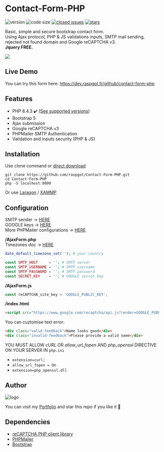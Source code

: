# Contact-Form-PHP

![version](https://img.shields.io/badge/version-1.3.3-blue.svg) ![code size](https://img.shields.io/github/languages/code-size/raspgot/Contact-Form-PHP) [![closed issues](https://img.shields.io/github/issues-closed-raw/raspgot/Contact-Form-PHP)](https://github.com/raspgot/Contact-Form-PHP/issues?q=is%3Aissue+is%3Aclosed)
[![stars](https://img.shields.io/github/stars/raspgot/Contact-Form-PHP?style=social)](https://github.com/raspgot/Contact-Form-PHP/stargazers)

Basic, simple and secure bootstrap contact form.  
Using Ajax protocol, PHP & JS validations inputs, SMTP mail sending, rejected not found domain and Google reCAPTCHA v3.  
**Jquery FREE.**

![](https://dev.raspgot.fr/github/contact-form-php/gif_github_1.2.0.gif)

## Live Demo

You can try this form here: https://dev.raspgot.fr/github/contact-form-php

## Features

-   PHP 8.4.3 ✔️ [(See supported versions)](https://www.php.net/supported-versions.php)
-   Bootstrap 5
-   Ajax submission
-   Google reCAPTCHA v3
-   PHPMailer SMTP Authentication
-   Validation and inputs security (PHP & JS)

## Installation

Use clone command or [direct download](https://github.com/raspgot/Contact-Form-PHP/archive/master.zip)

```shell
git clone https://github.com/raspgot/Contact-Form-PHP.git
cd Contact-Form-PHP
php -S localhost:8000
```

Or use [Laragon](https://laragon.org) / [XAMMP](https://www.apachefriends.org)

## Configuration

SMTP sender &rarr; [HERE](https://www.infomaniak.com/fr/hebergement/web-et-mail/hebergement-mail)  
GOOGLE keys &rarr; [HERE](https://www.google.com/recaptcha/intro/v3.html)  
More PHPMailer configurations &rarr; [HERE](https://github.com/PHPMailer/PHPMailer/tree/master/examples)

**/AjaxForm.php**  
Timezones doc &rarr; [HERE](https://www.php.net/manual/fr/timezones.php)

```php
date_default_timezone_set(''); # your country

const SMTP_HOST     = ''; # SMTP server
const SMTP_USERNAME = ''; # SMTP username
const SMTP_PASSWORD = ''; # SMTP password
const SECRET_KEY    = ''; # GOOGLE secret key
```

**/AjaxForm.js**

```javascript
const reCAPTCHA_site_key = 'GOOGLE_PUBLIC_KEY';
```

**/index.html**

```html
<script src="https://www.google.com/recaptcha/api.js?render=GOOGLE_PUBLIC_KEY"></script>
```

You can cuztomise text error:

```html
<div class="valid-feedback">Name looks good</div>
<div class="invalid-feedback">Please provide a valid name</div>
```

YOU MUST ALLOW _cURL_ OR _allow_url_fopen_ AND _php_openssl_ DIRECTIVE ON YOUR SERVER IN `php.ini`

-   `extension=curl;`
-   `allow_url_fopen = On`
-   `extension=php_openssl.dll`

## Author

![logo](https://dev.raspgot.fr/github/contact-form-php/raspgot-blue.png)

You can visit my [Portfolio](https://raspgot.fr) and star this repo if you like it 🤖

## Dependencies

-   [reCAPTCHA PHP client library](https://github.com/google/recaptcha)
-   [PHPMailer](https://github.com/PHPMailer/PHPMailer)
-   [Bootstrap](https://github.com/twbs/bootstrap)
